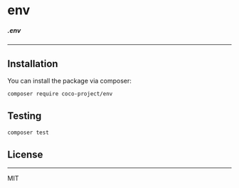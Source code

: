 
# env

##### .env

---


## Installation

You can install the package via composer:

```bash
composer require coco-project/env
```

## Testing

``` bash
composer test
```

## License

---

MIT
